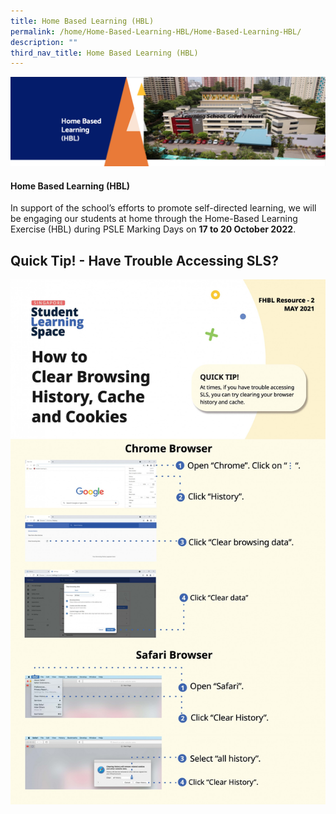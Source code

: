 ```yaml
---
title: Home Based Learning (HBL)
permalink: /home/Home-Based-Learning-HBL/Home-Based-Learning-HBL/
description: ""
third_nav_title: Home Based Learning (HBL)
---
```

<img src="/images/HBL.png">
<h4><strong>Home Based Learning (HBL)</strong></h4>

  

In support of the school’s efforts to promote self-directed learning, we will be engaging our students at home through the Home-Based Learning Exercise (HBL) during PSLE Marking Days on <b>17 to 20 October 2022</b>. 

Quick Tip! - Have Trouble Accessing SLS?
----------------------------------------

![](/images/SLS.jpeg)